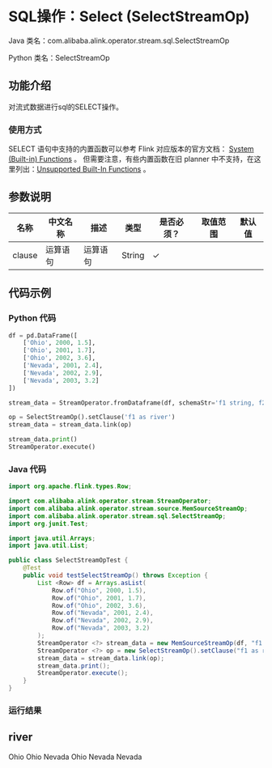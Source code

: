 # SQL操作：Select (SelectStreamOp)
Java 类名：com.alibaba.alink.operator.stream.sql.SelectStreamOp

Python 类名：SelectStreamOp


## 功能介绍
对流式数据进行sql的SELECT操作。

### 使用方式

SELECT 语句中支持的内置函数可以参考 Flink
对应版本的官方文档： [System (Built-in) Functions](https://nightlies.apache.org/flink/flink-docs-release-1.13/docs/dev/table/functions/systemfunctions/)
。 但需要注意，有些内置函数在旧 planner
中不支持，在这里列出：[Unsupported Built-In Functions](https://nightlies.apache.org/flink/flink-docs-release-1.13/docs/dev/table/legacy_planner/#unsupported-built-in-functions)
。

## 参数说明

| 名称 | 中文名称 | 描述 | 类型 | 是否必须？ | 取值范围 | 默认值 |
| --- | --- | --- | --- | --- | --- | --- |
| clause | 运算语句 | 运算语句 | String | ✓ |  |  |

## 代码示例

### Python 代码

```python
df = pd.DataFrame([
    ['Ohio', 2000, 1.5],
    ['Ohio', 2001, 1.7],
    ['Ohio', 2002, 3.6],
    ['Nevada', 2001, 2.4],
    ['Nevada', 2002, 2.9],
    ['Nevada', 2003, 3.2]
])

stream_data = StreamOperator.fromDataframe(df, schemaStr='f1 string, f2 bigint, f3 double')

op = SelectStreamOp().setClause('f1 as river')
stream_data = stream_data.link(op)

stream_data.print()
StreamOperator.execute()
```
### Java 代码
```java
import org.apache.flink.types.Row;

import com.alibaba.alink.operator.stream.StreamOperator;
import com.alibaba.alink.operator.stream.source.MemSourceStreamOp;
import com.alibaba.alink.operator.stream.sql.SelectStreamOp;
import org.junit.Test;

import java.util.Arrays;
import java.util.List;

public class SelectStreamOpTest {
	@Test
	public void testSelectStreamOp() throws Exception {
		List <Row> df = Arrays.asList(
			Row.of("Ohio", 2000, 1.5),
			Row.of("Ohio", 2001, 1.7),
			Row.of("Ohio", 2002, 3.6),
			Row.of("Nevada", 2001, 2.4),
			Row.of("Nevada", 2002, 2.9),
			Row.of("Nevada", 2003, 3.2)
		);
		StreamOperator <?> stream_data = new MemSourceStreamOp(df, "f1 string, f2 int, f3 double");
		StreamOperator <?> op = new SelectStreamOp().setClause("f1 as river");
		stream_data = stream_data.link(op);
		stream_data.print();
		StreamOperator.execute();
	}
}
```

### 运行结果

river
-----
Ohio
Ohio
Nevada
Ohio
Nevada
Nevada
